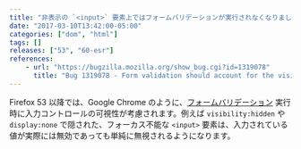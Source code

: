 ```yaml
---
title: "非表示の `<input>` 要素上ではフォームバリデーションが実行されなくなりました"
date: "2017-03-10T13:42:00-05:00"
categories: ["dom", "html"]
tags: []
releases: ["53", "60-esr"]
references:
    - url: "https://bugzilla.mozilla.org/show_bug.cgi?id=1319078"
      title: "Bug 1319078 - Form validation should account for the visibility/focusability of the input element"
---
```

Firefox 53 以降では、Google Chrome のように、[フォームバリデーション](https://developer.mozilla.org/docs/Learn/HTML/Forms/Data_form_validation) 実行時に入力コントロールの可視性が考慮されます。例えば `visibility:hidden` や `display:none` で隠された、フォーカス不能な `<input>` 要素は、入力されている値が実際には無効であっても単純に無視されるようになります。
